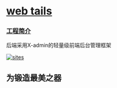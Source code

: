 # [web tails](https://github.com/qitas/web-tails) 

### [工程简介](https://github.com/qitas/web-tails/wiki) 

后端采用X-admin的轻量级前端后台管理框架

[![sites](http://182.61.61.133//resources/head.png)](http://www.qitas.cn)

## 为锻造最美之器
